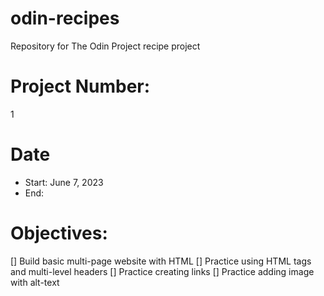 # odin-recipes
Repository for The Odin Project recipe project

# Project Number: 
1

# Date
- Start: June 7, 2023
- End:

# Objectives:
[] Build basic multi-page website with HTML
[] Practice using HTML tags and multi-level headers
[] Practice creating links
[] Practice adding image with alt-text
